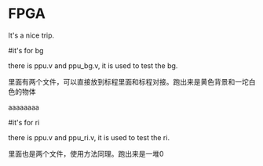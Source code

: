 # FPGA
It's a nice trip.





#it's for bg

there is ppu.v and ppu_bg.v, it is used to test the bg.

里面有两个文件，可以直接放到标程里面和标程对接。跑出来是黄色背景和一坨白色的物体

aaaaaaaa

#it's for ri

there is ppu.v and ppu_ri.v, it is used to test the ri.

里面也是两个文件，使用方法同理。跑出来是一堆0

